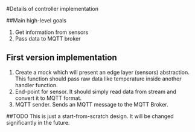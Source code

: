 #Details of controller implementation

##Main high-level goals

1. Get information from sensors
2. Pass data to MQTT broker

## First version implementation 

1. Create a mock which will present an edge layer (sensors) abstraction. 
This function should pass raw data like temperature inside another handler function.
2. End-point for sensor. It should simply read data from stream and convert it to 
MQTT format. 
3. MQTT sender. Sends an MQTT message to the MQTT Broker.

##TODO
This is just a start-from-scratch design. It will be changed significantly in the future.


